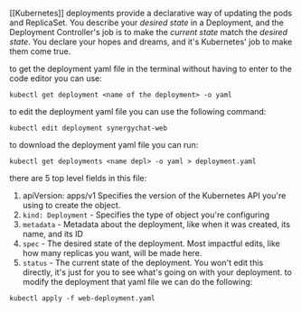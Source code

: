 [[Kubernetes]]
deployments provide a declarative way of updating the pods and ReplicaSet. You describe your _desired state_ in a Deployment, and the Deployment Controller's job is to make the _current state_ match the _desired state_. You declare your hopes and dreams, and it's Kubernetes' job to make them come true.

to get the deployment yaml file in the terminal without having to enter to the code editor you can use:
```
kubectl get deployment <name of the deployment> -o yaml
```

to edit the deployment yaml file you can use the following command:

```
kubectl edit deployment synergychat-web
```
to download the deployment yaml file you can run:
```
kubectl get deployments <name depl> -o yaml > deployment.yaml
```

there are 5 top level fields in this file:
1. apiVersion: apps/v1  Specifies the version of the Kubernetes API you're using to create the object.
2. `kind: Deployment` - Specifies the type of object you're configuring
3. `metadata` - Metadata about the deployment, like when it was created, its name, and its ID
4. `spec` - The desired state of the deployment. Most impactful edits, like how many replicas you want, will be made here.
5. `status` - The current state of the deployment. You won't edit this directly, it's just for you to see what's going on with your deployment.
to modify the deployment that yaml file  we can do the following:

```
kubectl apply -f web-deployment.yaml
```